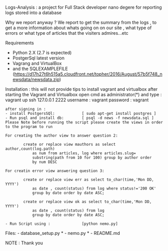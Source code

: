 Logs-Analysis :
a project for Full Stack developer nano degere
for reporting logs stored into a database

Why we report anyway ?
We report to get the summary from the logs , to get a more information
about whats going on on our site , what type of errors or what type of
articles that the visiters admires...etc


Requirements
- Python 2.X (2.7 is expected)
- PostgerSql latest version
- Vagrang and VirtualBox
- and the SQLEXAMPLEFILE (https://d17h27t6h515a5.cloudfront.net/topher/2016/August/57b5f748_newsdata/newsdata.zip)


Installation :
this will not provide tips to install vagrant and virtualbox
    after starting the Vagrant and Virtualbox
    open cmd as administrator(*) and type :
    vagrant up
    ssh 127.0.0.1 2222
    username : vagrant
    password : vagrant

    after signing in :
    - install PostgersSQl:            [ sudo apt-get install postgres ]
    - Run psql and install db:        [ psql -d news -f newsdata.sql ]
    Please Note before running the script please create the views in order to the program to run

    For creating the author view to answer question 2:

            create or replace view mauthors as select author,count(log.path)
                as num from articles, log where articles.slug=
                substring(path from 10 for 100) group by author order
                by num DESC

    For creatin error view answering question 3:

            create or replace view err as select to_char(time,'Mon DD, YYYY')
                as date , count(status) from log where status!='200 OK'
                group by date order by date ASC;

            create or replace view ok as select to_char(time,'Mon DD, YYYY')
                as date , count(status) from log
                group by date order by date ASC;

    - Run Script using :              [python nemo.py]

Files:
    - database_setup.py *
    - nemo.py *
    - README.md


NOTE :
Thank you

